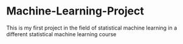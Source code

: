 # Machine-Learning-Project
This is my first project in the field of statistical machine learning in a different statistical machine learning course
